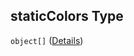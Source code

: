 ## staticColors Type

`object[]` ([Details](config-properties-map-infos-map-info-properties-filter-properties-checkboxes-additionalproperties-properties-staticcolors-items.md))
